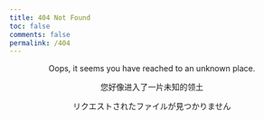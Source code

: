 ```yaml
---
title: 404 Not Found
toc: false
comments: false
permalink: /404
---
```

<p align='center'>Oops, it seems you have reached to an unknown place.</p>

<p align='center'>您好像进入了一片未知的领土</p>

<p align='center'>リクエストされたファイルが見つかりません</p>
